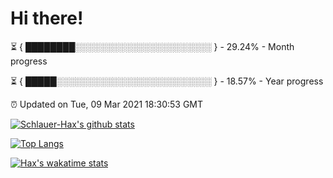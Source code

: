 # Hi there!

⏳ { ████████░░░░░░░░░░░░░░░░░░░░░░ } - 29.24% - Month progress

⏳ { █████░░░░░░░░░░░░░░░░░░░░░░░░░ } - 18.57% - Year progress

⏰ Updated on Tue, 09 Mar 2021 18:30:53 GMT


[![Schlauer-Hax's github stats](https://github-readme-stats.vercel.app/api?username=Schlauer-Hax&show_icons=true&theme=dark&count_private=true)](https://github.com/Schlauer-Hax)


[![Top Langs](https://github-readme-stats.vercel.app/api/top-langs/?username=Schlauer-Hax&layout=compact&theme=dark)](https://github.com/Schlauer-Hax?tab=repositories)


[![Hax's wakatime stats](https://github-readme-stats.vercel.app/api/wakatime?username=Hax&theme=dark)](https://wakatime.com/@Hax)

